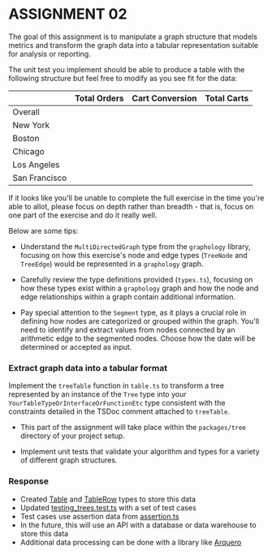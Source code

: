 # ASSIGNMENT 02

The goal of this assignment is to manipulate a graph structure that models metrics and transform the graph data into a tabular representation suitable for analysis or reporting.

The unit test you implement should be able to produce a table with the following structure but feel free to modify as you see fit for the data:

|               | Total Orders | Cart Conversion | Total Carts |
| ------------- | ------------ | --------------- | ----------- |
| Overall       |              |                 |             |
| New York      |              |                 |             |
| Boston        |              |                 |             |
| Chicago       |              |                 |             |
| Los Angeles   |              |                 |             |
| San Francisco |              |                 |             |

If it looks like you'll be unable to complete the full exercise in the time you're able to allot, please focus on depth rather than breadth - that is, focus on one part of the exercise and do it really well.

Below are some tips:

- Understand the `MultiDirectedGraph` type from the `graphology` library, focusing on how this exercise's node and edge types (`TreeNode` and `TreeEdge`) would be represented in a `graphology` graph.

- Carefully review the type definitions provided (`types.ts`), focusing on how these types exist within a `graphology` graph and how the node and edge relationships within a graph contain additional information.

- Pay special attention to the `Segment` type, as it plays a crucial role in defining how nodes are categorized or grouped within the graph. You'll need to identify and extract values from nodes connected by an arithmetic edge to the segmented nodes. Choose how the date will be determined or accepted as input.


### Extract graph data into a tabular format

Implement the `treeTable` function in `table.ts` to transform a tree represented by an instance of the `Tree` type into your `YourTableTypeOrInterfaceOrFunctionEtc` type consistent with the constraints detailed in the TSDoc comment attached to `treeTable`.

- This part of the assignment will take place within the `packages/tree` directory of your project setup.

- Implement unit tests that validate your algorithm and types for a variety of different graph structures.

### Response

- Created [Table](/packages/tree/src/types.ts#L136) and [TableRow](/packages/tree/src/types.ts#L141) types to store this data
- Updated [testing_trees.test.ts](/packages/tree/src/__testdata__/testing_trees.test.ts) with a set of test cases 
- Test cases use assertion data from [assertion.ts](/packages/tree/src/__testdata__/assertions.ts)
- In the future, this will use an API with a database or data warehouse to store this data
- Additional data processing can be done with a library like [Arquero](https://www.npmjs.com/package/arquero)
  